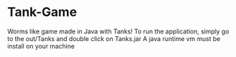 # Tank-Game
Worms like game made in Java with Tanks!
To run the application, simply go to the out/Tanks and double click on Tanks.jar
A java runtime vm must be install on your machine
